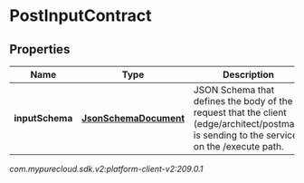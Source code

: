 # PostInputContract


## Properties

| Name | Type | Description | Notes |
| ------------ | ------------- | ------------- | ------------- |
| **inputSchema** | [**JsonSchemaDocument**](JsonSchemaDocument) | JSON Schema that defines the body of the request that the client (edge/architect/postman) is sending to the service, on the /execute path. |  |




_com.mypurecloud.sdk.v2:platform-client-v2:209.0.1_
